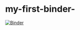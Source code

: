 # my-first-binder-
[![Binder](https://mybinder.org/badge_logo.svg)](https://mybinder.org/v2/gh/MikhailBalandin/my-first-binder-/master)
